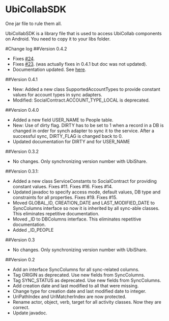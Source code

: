 UbiCollabSDK
============

One jar file to rule them all.

UbiCollabSDK is a library file that is used to access UbiCollab components on Android. You need to copy it to your libs folder. 

#Change log
##Version 0.4.2
* Fixes [#24](https://github.com/UbiCollab/UbiCollabSDK/issues/24).
* Fixes [#23](https://github.com/UbiCollab/UbiCollabSDK/issues/23). (was actually fixes in 0.4.1 but doc was not updated).
* Documentation updated. See [here](http://ubicollab.github.com/UbiCollabSDK/javadoc/).

##Version 0.4.1
* New: Added a new class SupportedAccountTypes to provide constant values for account types in sync adapters.
* Modified: SocialContract.ACCOUNT_TYPE_LOCAL is deprecated.

##Version 0.4.0
* Added a new field USER_NAME to People table.
* New: Use of dirty flag. DIRTY has to be set to 1 when a record in a DB is changed in order for synch adapter to sync it to the service. After a successful sync, DIRTY_FLAG is changed back to 0.
* Updated documentation for DIRTY and for USER_NAME

##Version 0.3.2
* No changes. Only synchronizing version number with UbiShare.

##Version 0.3.1:
* Added a new class ServiceConstants to SocialContract for providing constant values. Fixes #11. Fixes #16. Fixes #14.
* Updated javadoc to specify access mode, default values, DB type and constraints for all properties. Fixes #19. Fixes #15.
* Moved GLOBAL_ID, CREATION_DATE and LAST_MODIFIED_DATE to SyncColumns interface so now it is inherited by all sync-able classes. This eliminates repetitive documentation.
* Moved _ID to DBColumns interface. This eliminates repetitive documentation.
* Added _ID_PEOPLE 

##Version 0.3
* No changes. Only synchronizing version number with UbiShare.

##Version 0.2
* Add an interface SyncColumns for all sync-related columns. 
* Tag ORIGIN as deprecated. Use new fields from SyncColumns.
* Tag SYNC_STATUS as deprecated. Use new fields from SyncColumns.
* Add creation date and last modified to all that were missing.
* Change type for creation date and last modified date to integer.
* UriPathIndex and UriMatcherIndex are now protected.
* Rename actor, object, verb, target for all activity classes. Now they are correct.
* Update javadoc.